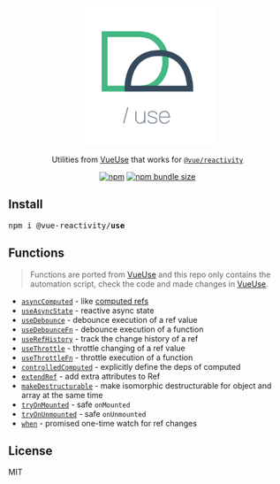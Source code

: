 <p align='center'>
<img src='https://github.com/vue-reactivity/art/blob/master/svg/package-use.svg?raw=true' height='250'>
</p>

<p align='center'>
Utilities from <a href='https://github.com/antfu/vueuse'>VueUse</a> that works for <a href="https://github.com/vuejs/vue-next/tree/master/packages/reactivity"><code>@vue/reactivity</code></a>
</p>

<p align='center'>
  <a href="https://www.npmjs.com/package/@vue-reactivity/use"><img src="https://img.shields.io/npm/v/@vue-reactivity/use?color=43b883&label=" alt="npm"></a>
  <a href="https://bundlephobia.com/result?p=@vue-reactivity/use"><img src="https://img.shields.io/bundlephobia/minzip/@vue-reactivity/use?color=364a5e&label=" alt="npm bundle size"></a>
</p>

## Install

<pre>
npm i @vue-reactivity/<b>use</b>
</pre>

## Functions

> Functions are ported from [VueUse](https://github.com/antfu/vueuse) and this repo only contains the automation script, check the code and made changes in [VueUse](https://github.com/antfu/vueuse).

<!--FUNCTIONS_LIST_STARTS-->

  - [`asyncComputed`](https://vueuse.js.org/?path=/story/utilities--asynccomputed) - like [computed refs](https://composition-api.vuejs.org/api.html#computed)
  - [`useAsyncState`](https://vueuse.js.org/?path=/story/utilities--useasyncstate) - reactive async state
  - [`useDebounce`](https://vueuse.js.org/?path=/story/utilities--usedebounce) - debounce execution of a ref value
  - [`useDebounceFn`](https://vueuse.js.org/?path=/story/utilities--usedebouncefn) - debounce execution of a function
  - [`useRefHistory`](https://vueuse.js.org/?path=/story/utilities--userefhistory) - track the change history of a ref
  - [`useThrottle`](https://vueuse.js.org/?path=/story/utilities--usethrottle) - throttle changing of a ref value
  - [`useThrottleFn`](https://vueuse.js.org/?path=/story/utilities--usethrottlefn) - throttle execution of a function
  - [`controlledComputed`](https://vueuse.js.org/?path=/story/utilities--controlledcomputed) - explicitly define the deps of computed
  - [`extendRef`](https://vueuse.js.org/?path=/story/utilities--extendref) - add extra attributes to Ref
  - [`makeDestructurable`](https://vueuse.js.org/?path=/story/utilities--makedestructurable) - make isomorphic destructurable for object and array at the same time
  - [`tryOnMounted`](https://vueuse.js.org/?path=/story/utilities--tryonmounted) - safe `onMounted`
  - [`tryOnUnmounted`](https://vueuse.js.org/?path=/story/utilities--tryonunmounted) - safe `onUnmounted`
  - [`when`](https://vueuse.js.org/?path=/story/utilities--when) - promised one-time watch for ref changes

<!--FUNCTIONS_LIST_ENDS-->

## License

MIT
